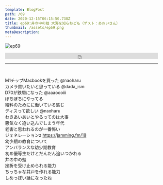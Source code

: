 ```yaml
---  
template: BlogPost  
path: /69
date: 2020-12-15T06:15:50.738Z  
title: ep69:井の中の蛙 大海を知らねども（ゲスト：あおいさん）
thumbnail: /assets/ep69.png
metaDescription:  
---  
```

![ep69](/assets/ep69.png)  

<iframe width="100%" height="20" scrolling="no" frameborder="no" allow="autoplay" src="https://w.soundcloud.com/player/?url=https%3A//api.soundcloud.com/tracks/947864140&color=%23ff5500&inverse=false&auto_play=false&show_user=true"></iframe></div>

***

</br>

M1チップMacbookを買った @naoharu  
カメラ買いたいと思っている @dada_ism  
D70が鉄屑になった @aaaoooiii  
ぼちぼちにやってる  
給料のためにに働いている感じ  
ディスって欲しい @naoharu  
わきあいあいとやるってのは大事  
悪気なく追い込んでしまう年代  
老害と思われるのが一番怖い  
ジェネレーションz https://jamming.fm/18  
幼少期の教育について  
アンバランスな幼少期教育  
初め優等生だけとだんだん追いつかれる  
井の中の蛙  
挫折を受け止められる能力  
ちっちゃな井戸を作れる能力  
しめっぽい話になったね  
